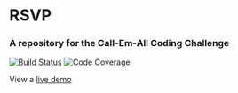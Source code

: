 # RSVP
### A repository for the Call-Em-All Coding Challenge
[![Build Status](https://travis-ci.org/smcguinness/callemall-coding-challenge.svg?branch=master)](https://travis-ci.org/smcguinness/callemall-coding-challenge)
![Code Coverage](https://img.shields.io/codecov/c/github/smcguinness/callemall-coding-challenge.svg?style=flat-square)

View a [live demo](https://staging-cea-coding-challenge.herokuapp.com/)
